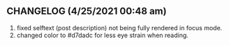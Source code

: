 ## CHANGELOG (4/25/2021 00:48 am)

1. fixed selftext (post description) not being fully rendered in focus mode.
2. changed color to #d7dadc for less eye strain when reading.
